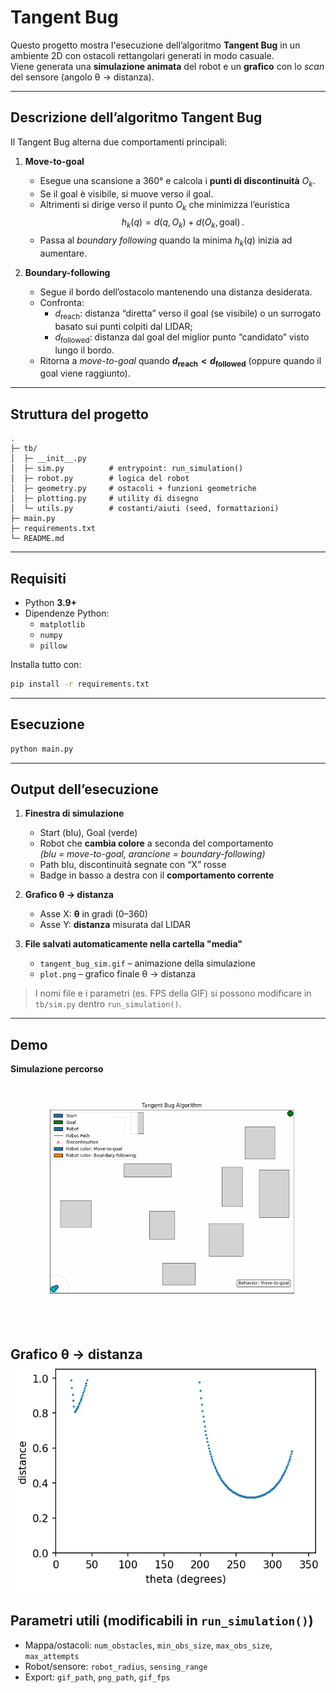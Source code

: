 # Tangent Bug 

Questo progetto mostra l'esecuzione dell’algoritmo **Tangent Bug** in un ambiente 2D con ostacoli rettangolari generati in modo casuale.  
Viene generata una **simulazione animata** del robot e un **grafico** con lo *scan* del sensore (angolo θ → distanza).

---


## Descrizione dell’algoritmo Tangent Bug

Il Tangent Bug alterna due comportamenti principali:

1. **Move-to-goal**
   - Esegue una scansione a 360° e calcola i **punti di discontinuità** $O_k$.
   - Se il goal è visibile, si muove verso il goal.
   - Altrimenti si dirige verso il punto $O_k$ che minimizza l’euristica
     $$ h_k(q) = d(q, O_k) + d(O_k, \text{goal}) \, . $$
   - Passa al *boundary following* quando la minima $h_k(q)$ inizia ad aumentare.

2. **Boundary-following**
   - Segue il bordo dell’ostacolo mantenendo una distanza desiderata.
   - Confronta:
     - $d_{\text{reach}}$: distanza “diretta” verso il goal (se visibile) o un surrogato basato sui punti colpiti dal LIDAR;
     - $d_{\text{followed}}$: distanza dal goal del miglior punto “candidato” visto lungo il bordo.
   - Ritorna a *move-to-goal* quando **$d_{\text{reach}} < d_{\text{followed}}$** (oppure quando il goal viene raggiunto).


---

## Struttura del progetto

```
.
├─ tb/
│  ├─ __init__.py
│  ├─ sim.py          # entrypoint: run_simulation()
│  ├─ robot.py        # logica del robot 
│  ├─ geometry.py     # ostacoli + funzioni geometriche 
│  ├─ plotting.py     # utility di disegno 
│  └─ utils.py        # costanti/aiuti (seed, formattazioni)
├─ main.py          
├─ requirements.txt
└─ README.md
```

---

## Requisiti

- Python **3.9+**
- Dipendenze Python:
  - `matplotlib`
  - `numpy`
  - `pillow` 

Installa tutto con:

```bash
pip install -r requirements.txt
```

---

## Esecuzione

```bash
python main.py
```
---

## Output dell’esecuzione

1. **Finestra di simulazione**  
   - Start (blu), Goal (verde)  
   - Robot che **cambia colore** a seconda del comportamento  
     *(blu = move-to-goal, arancione = boundary-following)*  
   - Path blu, discontinuità segnate con “X” rosse  
   - Badge in basso a destra con il **comportamento corrente**

2. **Grafico θ → distanza**  
   - Asse X: **θ** in gradi (0–360)  
   - Asse Y: **distanza** misurata dal LIDAR  

3. **File salvati automaticamente nella cartella "media"**
   - `tangent_bug_sim.gif` – animazione della simulazione  
   - `plot.png` – grafico finale θ → distanza

> I nomi file e i parametri (es. FPS della GIF) si possono modificare in `tb/sim.py` dentro `run_simulation()`.

---

## Demo

**Simulazione percorso**
![Demo – Tangent Bug (GIF)](media/tangent_bug_sim.gif)  


**Grafico θ → distanza**
![Plot (θ vs distanza)](media/plot.png)  
---

## Parametri utili (modificabili in `run_simulation()`)

- Mappa/ostacoli: `num_obstacles`, `min_obs_size`, `max_obs_size`, `max_attempts`
- Robot/sensore: `robot_radius`, `sensing_range`
- Export: `gif_path`, `png_path`, `gif_fps`



